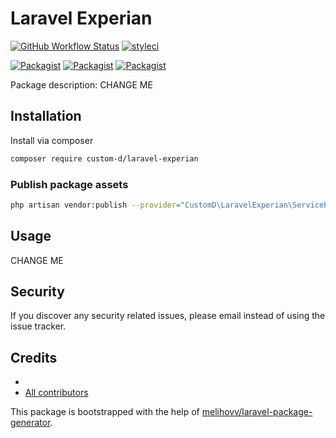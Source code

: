 # Laravel Experian

[![GitHub Workflow Status](https://github.com/custom-d/laravel-experian/workflows/Run%20tests/badge.svg)](https://github.com/custom-d/laravel-experian/actions)
[![styleci](https://styleci.io/repos/CHANGEME/shield)](https://styleci.io/repos/CHANGEME)

[![Packagist](https://img.shields.io/packagist/v/custom-d/laravel-experian.svg)](https://packagist.org/packages/custom-d/laravel-experian)
[![Packagist](https://poser.pugx.org/custom-d/laravel-experian/d/total.svg)](https://packagist.org/packages/custom-d/laravel-experian)
[![Packagist](https://img.shields.io/packagist/l/custom-d/laravel-experian.svg)](https://packagist.org/packages/custom-d/laravel-experian)

Package description: CHANGE ME

## Installation

Install via composer
```bash
composer require custom-d/laravel-experian
```

### Publish package assets

```bash
php artisan vendor:publish --provider="CustomD\LaravelExperian\ServiceProvider"
```

## Usage

CHANGE ME

## Security

If you discover any security related issues, please email 
instead of using the issue tracker.

## Credits

- [](https://github.com/custom-d/laravel-experian)
- [All contributors](https://github.com/custom-d/laravel-experian/graphs/contributors)

This package is bootstrapped with the help of
[melihovv/laravel-package-generator](https://github.com/melihovv/laravel-package-generator).
